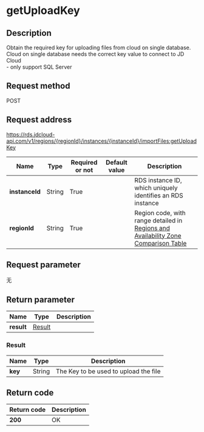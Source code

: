# getUploadKey


## Description
Obtain the required key for uploading files from cloud on single database. Cloud on single database needs the correct key value to connect to JD Cloud<br>- only support SQL Server

## Request method
POST

## Request address
https://rds.jdcloud-api.com/v1/regions/{regionId}/instances/{instanceId}/importFiles:getUploadKey

|Name|Type|Required or not|Default value|Description|
|---|---|---|---|---|
|**instanceId**|String|True||RDS instance ID, which uniquely identifies an RDS instance|
|**regionId**|String|True||Region code, with range detailed in [Regions and Availability Zone Comparison Table](../Enum-Definitions/Regions-AZ.md)|

## Request parameter
无


## Return parameter
|Name|Type|Description|
|---|---|---|
|**result**|[Result](##Result)||


### <a name="Result">Result</a>
|Name|Type|Description|
|---|---|---|
|**key**|String|The Key to be used to upload the file|

## Return code
|Return code|Description|
|---|---|
|**200**|OK|
